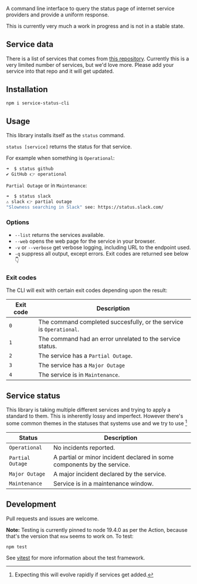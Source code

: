 A command line interface to query the status page of internet service providers and provide a uniform response.

This is currently very much a work in progress and is not in a stable state.

## Service data

There is a list of services that comes from [this repository](https://github.com/andymckay/service-status-data). Currently this is a very limited number of services, but we'd love more. Please add your service into that repo and it will get updated.

## Installation

```bash
npm i service-status-cli
```

## Usage

This library installs itself as the `status` command.

`status [service]` returns the status for that service.

For example when something is `Operational`:

```bash
➜  $ status github
✔ GitHub 👉 operational
```

`Partial Outage` or in `Maintenance`:

```bash
➜  $ status slack
⚠ slack 👉 partial outage
"Slowness searching in Slack" see: https://status.slack.com/
```

### Options

- `--list` returns the services available.
- `--web` opens the web page for the service in your browser.
- `-v` or `--verbose` get verbose logging, including URL to the endpoint used.
- `-q` suppress all output, except errors. Exit codes are returned see below 👇

### Exit codes

The CLI will exit with certain exit codes depending upon the result:

| Exit code | Description                                                         |
| --------- | ------------------------------------------------------------------- |
| `0`       | The command completed succesfully, or the service is `Operational`. |
| `1`       | The command had an error unrelated to the service status.           |
| `2`       | The service has a `Partial Outage`.                                 |
| `3`       | The service has a `Major Outage`                                    |
| `4`       | The service is in `Maintenance`.                                    |

## Service status

This library is taking multiple different services and trying to apply a standard to them. This is inherently lossy and imperfect. However there's some common themes in the statuses that systems use and we try to use [^1]

| Status           | Description                                                             |
| ---------------- | ----------------------------------------------------------------------- |
| `Operational`    | No incidents reported.                                                  |
| `Partial Outage` | A partial or minor incident declared in some components by the service. |
| `Major Outage`   | A major incident declared by the service.                               |
| `Maintenance`    | Service is in a maintenance window.                                     |

[^1]: Expecting this will evolve rapidly if services get added.

## Development

Pull requests and issues are welcome.

**Note:** Testing is currently pinned to node 19.4.0 as per the Action, because that's the version that `msw` seems to work on. To test:

```bash
npm test
```

See [vitest](https://vitest.dev/) for more information about the test framework.
